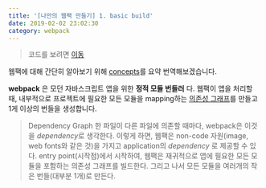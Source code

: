 ```yaml
---
title: '[나만의 웹팩 만들기] 1. basic build'
date: 2019-02-02 23:02:30
category: webpack
---
```


> 코드를 보려면 [이동](https://github.com/hoilzz/create-react-packzz/tree/1-basic-build)

웹팩에 대해 간단히 알아보기 위해 [concepts](https://webpack.js.org/concepts/)를 요약 번역해보겠습니다.

**webpack** 은 모던 자바스크립트 앱을 위한 **정적 모듈 번들러** 다. 웹팩이 앱을 처리할 때, 내부적으로 프로젝트에 필요한 모든 모듈을 mapping하는 [의존성 그래프](https://webpack.js.org/concepts/dependency-graph/)를 만들고 1게 이상의 번들을 생성합니다.

> Dependency Graph
> 한 파일이 다른 파일에 의존할 때마다, webpack은 이것을 *dependency*로 생각한다. 이렇게 하면, 웹팩은 non-code 자원(image, web fonts와 같은 것)을 가지고 application의 _dependency_ 로 제공할 수 있다.
> entry point(시작점)에서 시작하여, 웹팩은 재귀적으로 앱에 필요한 모든 모듈을 포함하는 의존성 그래프를 빌드한다.
> 그리고 나서 모든 모듈을 여러개의 작은 번들(대부분 1개)로 만든다.
